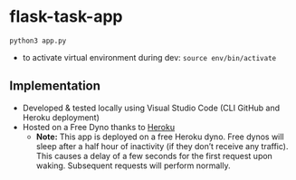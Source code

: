 # flask-task-app

`python3 app.py`
- to activate virtual environment during dev:
`source env/bin/activate` 


## Implementation
- Developed & tested locally using Visual Studio Code (CLI GitHub and Heroku deployment)
- Hosted on a Free Dyno thanks to [Heroku](https://www.heroku.com/)  
  - **Note:** This app is deployed on a free Heroku dyno. Free dynos will sleep after a half hour of inactivity (if they don’t receive any traffic). This causes a delay of a few seconds for the first request upon waking. Subsequent requests will perform normally.